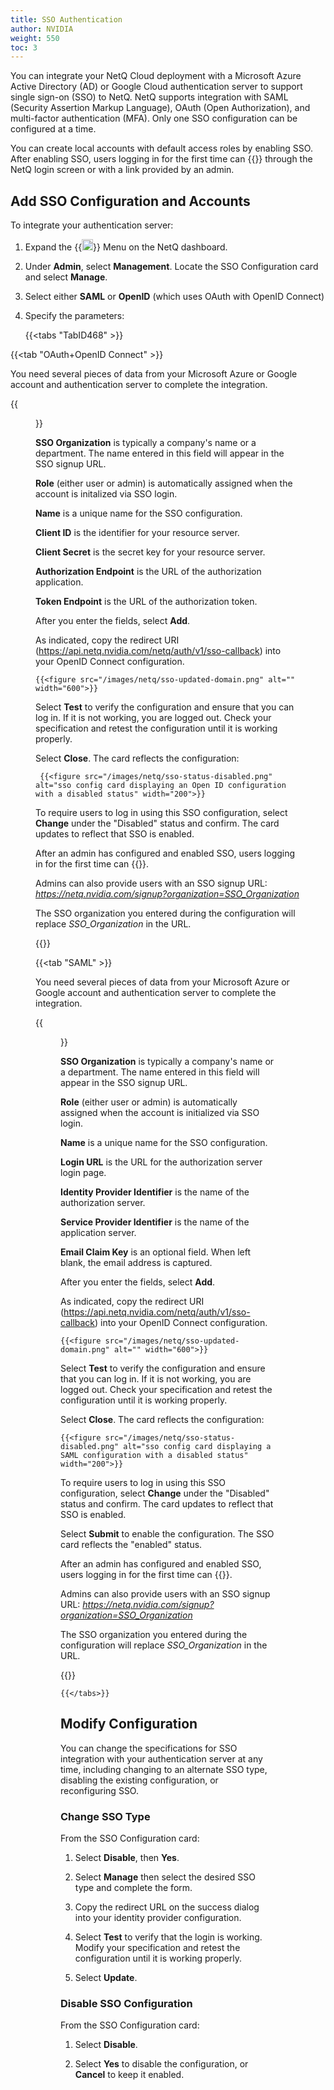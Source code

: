 ```yaml
---
title: SSO Authentication
author: NVIDIA
weight: 550
toc: 3
---
```


You can integrate your NetQ Cloud deployment with a Microsoft Azure Active Directory (AD) or Google Cloud authentication server to support single sign-on (SSO) to NetQ. NetQ supports integration with SAML (Security Assertion Markup Language), OAuth (Open Authorization), and multi-factor authentication (MFA). Only one SSO configuration can be configured at a time.

You can create local accounts with default access roles by enabling SSO. After enabling SSO, users logging in for the first time can {{<link title="Access the NetQ UI" text="sign up for SSO">}} through the NetQ login screen or with a link provided by an admin.

## Add SSO Configuration and Accounts

To integrate your authentication server:

1. Expand the {{<img src="https://icons.cumulusnetworks.com/01-Interface-Essential/03-Menu/navigation-menu.svg" height="18" width="18" alt="Main Menu">}} Menu on the NetQ dashboard.

2. Under **Admin**, select **Management**. Locate the SSO Configuration card and select **Manage**.

3. Select either **SAML** or **OpenID** (which uses OAuth with OpenID Connect)

4. Specify the parameters:

    {{<tabs "TabID468" >}}

{{<tab "OAuth+OpenID Connect" >}}

You need several pieces of data from your Microsoft Azure or Google account and authentication server to complete the integration.

{{<figure src="/images/netq/add-sso-openid.png" alt="sso configuration card with open id configuration" width="600">}}

**SSO Organization** is typically a company's name or a department. The name entered in this field will appear in the SSO signup URL.

**Role** (either user or admin) is automatically assigned when the account is initalized via SSO login.

**Name** is a unique name for the SSO configuration.

**Client ID** is the identifier for your resource server.

**Client Secret** is the secret key for your resource server.

**Authorization Endpoint** is the URL of the authorization application.

**Token Endpoint** is the URL of the authorization token.

After you enter the fields, select **Add**.

As indicated, copy the redirect URI (https://api.netq.nvidia.com/netq/auth/v1/sso-callback) into your OpenID Connect configuration.

    {{<figure src="/images/netq/sso-updated-domain.png" alt="" width="600">}}

  Select **Test** to verify the configuration and ensure that you can log in. If it is not working, you are logged out. Check your specification and retest the configuration until it is working properly.

Select **Close**. The card reflects the configuration:

     {{<figure src="/images/netq/sso-status-disabled.png" alt="sso config card displaying an Open ID configuration with a disabled status" width="200">}}

To require users to log in using this SSO configuration, select **Change** under the "Disabled" status and confirm. The card updates to reflect that SSO is enabled.

After an admin has configured and enabled SSO, users logging in for the first time can {{<link title="Access the NetQ UI" text="sign up for SSO">}}. 

Admins can also provide users with an SSO signup URL: *https://netq.nvidia.com/signup?organization=SSO_Organization*

The SSO organization you entered during the configuration will replace *SSO_Organization* in the URL.

{{</tab>}}

{{<tab "SAML" >}}

You need several pieces of data from your Microsoft Azure or Google account and authentication server to complete the integration.

{{<figure src="/images/netq/add-sso-saml.png" alt="sso configuration card with SAML configuration" width="600">}}

**SSO Organization** is typically a company's name or a department. The name entered in this field will appear in the SSO signup URL.

**Role** (either user or admin) is automatically assigned when the account is initialized via SSO login.

**Name** is a unique name for the SSO configuration.

**Login URL** is the URL for the authorization server login page.

**Identity Provider Identifier** is the name of the authorization server.

**Service Provider Identifier** is the name of the application server.

**Email Claim Key** is an optional field. When left blank, the email address is captured.

After you enter the fields, select **Add**.

As indicated, copy the redirect URI (https://api.netq.nvidia.com/netq/auth/v1/sso-callback) into your OpenID Connect configuration.

    {{<figure src="/images/netq/sso-updated-domain.png" alt="" width="600">}}

Select **Test** to verify the configuration and ensure that you can log in. If it is not working, you are logged out. Check your specification and retest the configuration until it is working properly.

Select **Close**. The card reflects the configuration:

    {{<figure src="/images/netq/sso-status-disabled.png" alt="sso config card displaying a SAML configuration with a disabled status" width="200">}}

To require users to log in using this SSO configuration, select **Change** under the "Disabled" status and confirm. The card updates to reflect that SSO is enabled.

Select **Submit** to enable the configuration. The SSO card reflects the "enabled" status.

After an admin has configured and enabled SSO, users logging in for the first time can {{<link title="Access the NetQ UI" text="sign up for SSO">}}.

Admins can also provide users with an SSO signup URL: *https://netq.nvidia.com/signup?organization=SSO_Organization*

The SSO organization you entered during the configuration will replace *SSO_Organization* in the URL.

{{</tab>}}

    {{</tabs>}}

## Modify Configuration

You can change the specifications for SSO integration with your authentication server at any time, including changing to an alternate SSO type, disabling the existing configuration, or reconfiguring SSO. 

### Change SSO Type

From the SSO Configuration card:

1. Select **Disable**, then **Yes**.

2. Select **Manage** then select the desired SSO type and complete the form.

3. Copy the redirect URL on the success dialog into your identity provider configuration.

4. Select **Test** to verify that the login is working. Modify your specification and retest the configuration until it is working properly.

5. Select **Update**.

### Disable SSO Configuration

From the SSO Configuration card:

1. Select **Disable**.

2. Select **Yes** to disable the configuration, or **Cancel** to keep it enabled.
